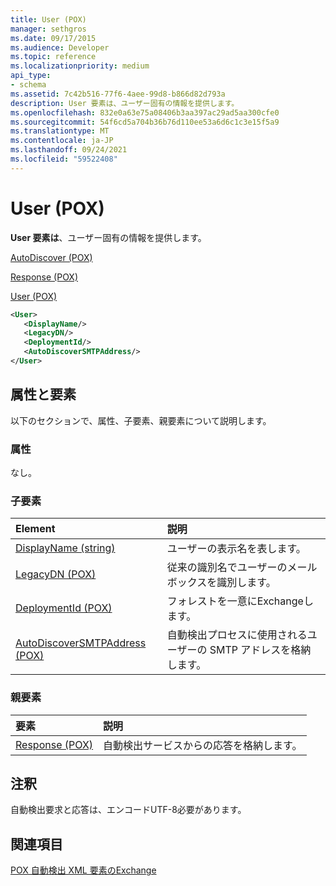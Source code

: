 ```yaml
---
title: User (POX)
manager: sethgros
ms.date: 09/17/2015
ms.audience: Developer
ms.topic: reference
ms.localizationpriority: medium
api_type:
- schema
ms.assetid: 7c42b516-77f6-4aee-99d8-b866d82d793a
description: User 要素は、ユーザー固有の情報を提供します。
ms.openlocfilehash: 832e0a63e75a08406b3aa397ac29ad5aa300cfe0
ms.sourcegitcommit: 54f6cd5a704b36b76d110ee53a6d6c1c3e15f5a9
ms.translationtype: MT
ms.contentlocale: ja-JP
ms.lasthandoff: 09/24/2021
ms.locfileid: "59522408"
---
```

# <a name="user-pox"></a>User (POX)

**User 要素は**、ユーザー固有の情報を提供します。 
  
[AutoDiscover (POX)](autodiscover-pox.md)
  
[Response (POX)](response-pox.md)
  
[User (POX)](user-pox.md)
  
```xml
<User>
   <DisplayName/>
   <LegacyDN/>
   <DeploymentId/>
   <AutoDiscoverSMTPAddress/>
</User>
```

## <a name="attributes-and-elements"></a>属性と要素

以下のセクションで、属性、子要素、親要素について説明します。
  
### <a name="attributes"></a>属性

なし。
  
### <a name="child-elements"></a>子要素

|**Element**|**説明**|
|:-----|:-----|
|[DisplayName (string)](displayname-string.md) <br/> |ユーザーの表示名を表します。  <br/> |
|[LegacyDN (POX)](legacydn-pox.md) <br/> |従来の識別名でユーザーのメールボックスを識別します。  <br/> |
|[DeploymentId (POX)](deploymentid-pox.md) <br/> |フォレストを一意にExchangeします。  <br/> |
|[AutoDiscoverSMTPAddress (POX)](autodiscoversmtpaddress-pox.md) <br/> |自動検出プロセスに使用されるユーザーの SMTP アドレスを格納します。  <br/> |
   
### <a name="parent-elements"></a>親要素

|**要素**|**説明**|
|:-----|:-----|
|[Response (POX)](response-pox.md) <br/> |自動検出サービスからの応答を格納します。  <br/> |
   
## <a name="remarks"></a>注釈

自動検出要求と応答は、エンコードUTF-8必要があります。
  
## <a name="see-also"></a>関連項目



[POX 自動検出 XML 要素のExchange](pox-autodiscover-xml-elements-for-exchange.md)

